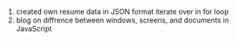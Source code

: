 1) created  own resume data in JSON format iterate over in for loop
2) blog on diffrence between windows, screens, and documents in JavaScript
